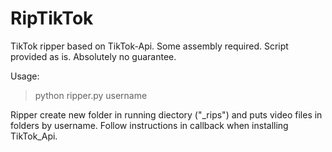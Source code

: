 # RipTikTok
TikTok ripper based on TikTok-Api. Some assembly required.
Script provided as is. Absolutely no guarantee.

Usage:
> python ripper.py username
  
Ripper create new folder in running diectory ("_rips") and puts video files in folders by username.
Follow instructions in callback when installing TikTok_Api.
